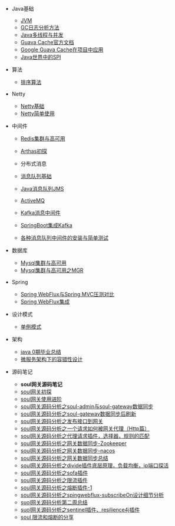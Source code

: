 * Java基础
  * [JVM](blog/java_base/jvm/jvm.md)
  * [GC日志分析方法](blog/java_base/jvm/gc_test.md)
  * [Java多线程与并发](blog/java_base/java_thread/java_thread_1.md)
  * [Guava Cache官方文档](blog/java_base/tools/guava-cache-official-doc.md)
  * [Google Guava Cache在项目中应用](blog/java_base/tools/guava-cache.md)
  * [Java世界中的SPI](blog/java_base/spi.md)
  
* 算法
  * [排序算法](blog/algorithm/sort.md)

* Netty
  * [Netty基础](blog/Netty/netty_base.md)
  * [Netty简单使用](blog/Netty/netty_use_1.md)

* 中间件
  * [Redis集群与高可用](blog/Middleware/redis/redis_1.md)
  * [Arthas初探](blog/Middleware/arthas/startup.md)

  * 分布式消息
  * [消息队列基础](blog/Middleware/mq/mq_1.md)
  * [Java消息队列JMS](blog/Middleware/mq/JMS_1.md)
  * [ActiveMQ](blog/Middleware/mq/activemq_1.md)
  * [Kafka消息中间件](blog/Middleware/kafka/kafka_1.md)
  * [SpringBoot集成Kafka](blog/Middleware/kafka/kafka_2.md)
  * [各种消息队列中间件的安装与简单测试](blog/Middleware/mq/other_mq_test.md)

* 数据库
  * [Mysql集群与高可用](blog/database/mysql/mysql_1.md)
  * [Mysql集群与高可用之MGR](blog/database/mysql/mysql_2.md)

* Spring
  * [Spring WebFlux与Spring MVC压测对比](blog/spring/springwebflux.md)
  * [Spring WebFlux集成](blog/spring/springwebflux-1.md)

* 设计模式
  * [单例模式](blog/design_pattern/singleton.md)

* 架构
  * [java 0期毕业总结](blog/structure/study-summary.md)
  * [微服务架构下的容错性设计](blog/structure/micro-service-design-1.md)

* 源码笔记
  * **soul网关源码笔记**
  * [soul网关初探](blog/sourcecode/soul/soul_1.md)
  * [soul网关使用进阶](blog/sourcecode/soul/soul_2.md)
  * [soul网关源码分析之soul-admin与soul-gateway数据同步](blog/sourcecode/soul/soul_3.md)
  * [soul网关源码分析之soul-gateway数据同步后刷新](blog/sourcecode/soul/soul_4.md)
  * [soul网关源码分析之发布接口到网关](blog/sourcecode/soul/soul_5.md)
  * [soul网关源码分析之一个请求如何被网关代理（Http篇）](blog/sourcecode/soul/soul_6.md)
  * [soul网关源码分析之代理请求插件，选择器，规则的匹配](blog/sourcecode/soul/soul_7.md)
  * [soul网关源码分析之网关数据同步-Zookeeper](blog/sourcecode/soul/soul_8.md)
  * [soul网关源码分析之网关数据同步-nacos](blog/sourcecode/soul/soul_9.md)
  * [soul网关源码分析之网关数据同步总结](blog/sourcecode/soul/soul_10.md)
  * [soul网关源码分析之divide插件底层原理，负载均衡，ip端口探活](blog/sourcecode/soul/soul_11.md)
  * [soul网关源码分析之sofa插件](blog/sourcecode/soul/soul_12.md)
  * [soul网关源码分析之限流插件](blog/sourcecode/soul/soul_13.md)
  * [soul网关源码分析之熔断插件-1](blog/sourcecode/soul/soul_14.md)
  * [soul网关源码分析之spingwebflux-subscribeOn设计细节分析](blog/sourcecode/soul/soul_15.md)
  * [suol网关源码分析第二周总结](blog/sourcecode/soul/soul_16.md)
  * [suol网关源码分析之sentinel插件、resilience4j插件](blog/sourcecode/soul/soul_17.md)
  * [soul 限流和熔断的分享](blog/sourcecode/soul/soul_19.md)